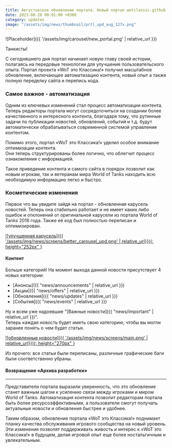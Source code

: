 ```yaml
---
title: Августовское обновление портала. Новый портал wotclassic.github.io запущен!
date: 2023-08-28 00:01:00 +0300
category: updates
image: "/assets/img/news/thumbnail/prtl_upd_aug_127x.png"
---
```

<p style="display: none">Огромное количество изменений, как внутренних, так и внешних. В общем, нам есть что показать и рассказать.</p>

![Placeholder]({{ '/assets/img/carousel/new_portal.png' | relative_url }})

Танкисты!

С сегодняшнего дня портал начинает новую главу своей истории, полагаясь на передовые технологии для улучшения пользовательского опыта. Портал проекта «WoT это Классика!» получил масштабное обновление, включающее автоматизацию контента, новый опыт а также полную переделку сайта и перепись кода.

### Самое важное - автоматизация

Одним из ключевых изменений стал процесс автоматизации контента. Теперь редакторы портала могут сосредоточиться на создании более качественного и интересного контента, благодаря тому, что рутинные задачи по публикации новостей, обновлений, событий и т.д. будут автоматически обрабатываться современной системой управления контентом.

Помимо этого, портал «WoT это Классика!» уделил особое внимание оптимизации контента.  
Они теперь структурированы более логично, что облегчит процесс ознакомления с информацией.

Такое приведение контента и самого сайта в порядок позволит как новым игрокам, так и ветеранам мира World of Tanks находить всю необходимую информацию легко и быстро.

### Косметические изменения

Первое что вы увидите зайдя на портал - обновленная карусель новостей. Теперь она стабильно работает и не имеет каких либо ошибок и отклонений от оригинальной карусели из портала World of Tanks 2016 года. Также её код был полностью переписан и оптимизирован.

[![улучшенная карусель]({{ '/assets/img/news/screens/better_carousel_upd.png' | relative_url}}){: height="252px" }](/assets/img/news/screens/better_carousel_upd.png)

#### Контент

Больше категорий! На момент выхода данной новости присутствует 4 новых категории:
- [Анонсы]({{ "news/announcements" | relative_url }})
- [Акции]({{ "news/offers" | relative_url }})
- [Обновления]({{ "news/updates" | relative_url }})
- [События]({{ "news/events" | relative_url }})

Ну и всем уже надоевшие "[Важные новости]({{ "news/important" | relative_url }})".  
Теперь каждая новость будет иметь свою категорию, чтобы вы могли заранее понять о чем будет статья.

[![обновленные новости]({{ '/assets/img/news/screens/main.png' | relative_url}}){: height="270px" }](/assets/img/news/screens/main.png)

Из прочего: все статьи были переписаны, различные графические баги были соответственно убраны.

#### Возвращение «Архива разработки»


---

Представители портала выразили уверенность, что это обновление станет важным шагом к усилению связи между игроками и миром World of Tanks. Автоматизация контента позволит редакторам портала быть более ресурсоэффективными, а пользователи смогут получать актуальные новости и обновления быстрее и удобнее.

Таким образом, обновление портала «WoT это Классика!» поднимает планку качества обслуживания игрового сообщества на новый уровень. Эти изменения позволят поддерживать живость и интерес к «WoT это Классика!» в будущем, делая игровой опыт еще более ностальгичным и увлекательным.

